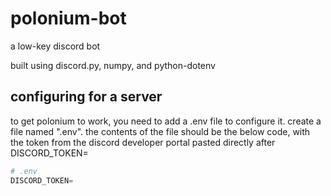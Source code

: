# polonium-bot
a low-key discord bot
 
 built using discord.py, numpy, and python-dotenv

## configuring for a server
to get polonium to work, you need to add a .env file to configure it. create a file named ".env". the contents of the file should be the below code, with the token from the discord developer portal pasted directly after DISCORD_TOKEN=
```python
# .env
DISCORD_TOKEN=
```
